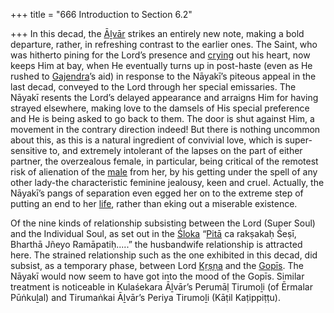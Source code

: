 +++
title = "666 Introduction to Section 6.2"

+++
In this decad, the [Āḻvār](/definition/aḻvar#vaishnavism "show Āḻvār definitions") strikes an entirely new note, making a bold departure, rather, in refreshing contrast to the earlier ones. The Saint, who was hitherto pining for the Lord’s presence and [crying](/definition/crying#history "show crying definitions") out his heart, now keeps Him at bay, when He eventually turns up in post-haste (even as He rushed to [Gajendra](/definition/gajendra#vaishnavism "show Gajendra definitions")’s aid) in response to the Nāyakī’s piteous appeal in the last decad, conveyed to the Lord through her special emissaries. The Nāyakī resents the Lord’s delayed appearance and arraigns Him for having strayed elsewhere, making love to the damsels of His special preference and He is being asked to go back to them. The door is shut against Him, a movement in the contrary direction indeed! But there is nothing uncommon about this, as this is a natural ingredient of convivial love, which is super-sensitive to, and extremely intolerant of the lapses on the part of either partner, the overzealous female, in particular, being critical of the remotest risk of alienation of the [male](/definition/male#history "show male definitions") from her, by his getting under the spell of any other lady-the characteristic feminine jealousy, keen and cruel. Actually, the Nāyakī’s pangs of separation even egged her on to the extreme step of putting an end to her [life](/definition/life#history "show life definitions"), rather than eking out a miserable existence.

Of the nine kinds of relationship subsisting between the Lord (Super Soul) and the Individual Soul, as set out in the [Śloka](/definition/sloka#vaishnavism "show Śloka definitions") “[Pitā](/definition/pita#vaishnavism "show Pitā definitions") ca rakṣakaḥ Śeṣī, Bharthā Jñeyo Ramāpatiḥ.....” the husbandwife relationship is attracted here. The strained relationship such as the one exhibited in this decad, did subsist, as a temporary phase, between Lord [Kṛṣṇa](/definition/krishna#vaishnavism "show Kṛṣṇa definitions") and the [Gopīs](/definition/gopi#vaishnavism "show Gopīs definitions"). The Nāyakī would now seem to have got into the mood of the Gopīs. Similar treatment is noticeable in Kulaśekara Āḻvār’s Perumāḷ Tirumoḻi (of Ērmalar Pūṅkuḻal) and Tirumaṅkai Āḻvār’s Periya Tirumoḻi (Kāṭil Kaṭippiṭṭu).


